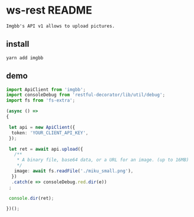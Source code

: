 # ws-rest README

    Imgbb's API v1 allows to upload pictures.

## install

```
yarn add imgbb
```

## demo

```ts
import ApiClient from 'imgbb';
import consoleDebug from 'restful-decorator/lib/util/debug';
import fs from 'fs-extra';

(async () =>
{

 let api = new ApiClient({
  token: 'YOUR_CLIENT_API_KEY',
 });

 let ret = await api.upload({
   /**
    * A binary file, base64 data, or a URL for an image. (up to 16MB)
    */
   image: await fs.readFile('./miku_small.png'),
  })
  .catch(e => consoleDebug.red.dir(e))
 ;

 console.dir(ret);

})();
```

